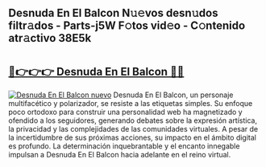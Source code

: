 ## Desnuda En El Balcon N𝚞𝚎vos desn𝚞dos filtr𝚊dos - Parts-j5W F𝚘tos vid𝚎o - C𝚘ntenido atr𝚊ctivo 38E5k

# <h2><a href="http://mb0x8yy.tromn.icu/?c=Desnuda+En+El+Balcon">🔗👉👉👉 Desnuda En El Balcon 🔗🔗</a></h2>

[![Desnuda En El Balcon nuevo](https://i.imgur.com/pEAQMta.gif)](http://mb0x8yy.tromn.icu/?c=Desnuda+En+El+Balcon)
Desnuda En El Balcon, un personaje multifacético y polarizador, se resiste a las etiquetas simples. Su enfoque poco ortodoxo para construir una personalidad web ha magnetizado y ofendido a los seguidores, generando debates sobre la expresión artística, la privacidad y las complejidades de las comunidades virtuales. A pesar de la incertidumbre de sus próximas acciones, su impacto en el ámbito digital es profundo. La determinación inquebrantable y el encanto innegable impulsan a Desnuda En El Balcon hacia adelante en el reino virtual.

